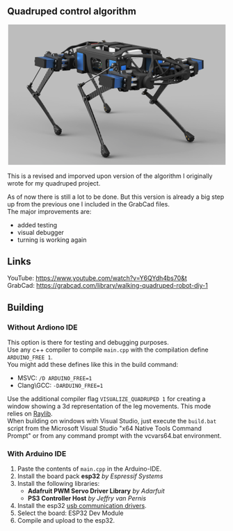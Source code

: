 ## Quadruped control algorithm
<div align="center">
<img src="https://github.com/yuzeni/quadruped-control-algorithm/blob/main/misc/quadruped.jpg" alt="quadruped" width="500"/>
</div>

This is a revised and imporved upon version of the algorithm I originally wrote for my quadruped project.

As of now there is still a lot to be done. But this version is already a big step up from the previous one I included in the GrabCad files.\
The major improvements are:
- added testing
- visual debugger
- turning is working again

## Links

YouTube: https://www.youtube.com/watch?v=Y6QYdh4bs70&t \
GrabCad: https://grabcad.com/library/walking-quadruped-robot-diy-1

## Building

### Without Ardiono IDE

This option is there for testing and debugging purposes.\
Use any c++ compiler to compile `main.cpp` with the compilation define `ARDUINO_FREE 1`.\
You might add these defines like this in the build command:
- MSVC: `/D ARDUINO_FREE=1`
- Clang\GCC: `-DARDUINO_FREE=1`

Use the additional compiler flag `VISUALIZE_QUADRUPED 1` for creating a window showing a 3d representation of the leg movements.
This mode relies on [Raylib](https://github.com/raysan5/raylib).\
When building on windows with Visual Studio, just execute the `build.bat` script from the Microsoft Visual Studio "x64 Native Tools Command Prompt" or from any command prompt with the vcvars64.bat environment.

### With Arduino IDE

1. Paste the contents of `main.cpp` in the Arduino-IDE.
2. Install the board pack **esp32** *by Espressif Systems*
3. Install the following libraries:
   - **Adafruit PWM Servo Driver Library** *by Adarfuit*
   - **PS3 Controller Host** *by Jeffry van Pernis*
4. Install the esp32 [usb communication drivers](https://www.silabs.com/developers/usb-to-uart-bridge-vcp-drivers?tab=downloads).
5. Select the board: ESP32 Dev Module
6. Compile and upload to the esp32.
